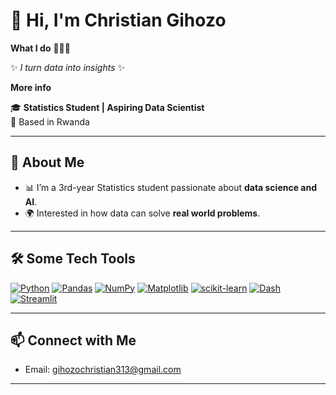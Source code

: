 # 👋 Hi, I'm Christian Gihozo  

 **What I do** 🤷🏽‍♂️ 

✨ *I turn data into insights* ✨ 

**More info**

🎓 **Statistics Student | Aspiring Data Scientist**  
📍 Based in Rwanda  

---

## 🚀 About Me  
- 📊 I’m a 3rd-year Statistics student passionate about **data science and AI**.    
- 🌍 Interested in how data can solve **real world problems**.  

---

## 🛠️ Some Tech Tools

[![Python](https://img.shields.io/badge/Python-3776AB?logo=python&style=flat-square)](https://www.python.org/)
[![Pandas](https://img.shields.io/badge/Pandas-150458?logo=pandas&style=flat-square)](https://pandas.pydata.org/)
[![NumPy](https://img.shields.io/badge/NumPy-013243?logo=numpy&style=flat-square)](https://numpy.org/)
[![Matplotlib](https://img.shields.io/badge/Matplotlib-11557C?logo=matplotlib&style=flat-square)](https://matplotlib.org/)
[![scikit-learn](https://img.shields.io/badge/scikit--learn-F7931E?logo=scikit-learn&style=flat-square)](https://scikit-learn.org/)
[![Dash](https://img.shields.io/badge/Dash-FF6F61?logo=plotly&style=flat-square)](https://dash.plotly.com/)
[![Streamlit](https://img.shields.io/badge/Streamlit-FF4B4B?logo=streamlit&style=flat-square)](https://streamlit.io/)


---



## 📫 Connect with Me  

- Email: gihozochristian313@gmail.com 

---


